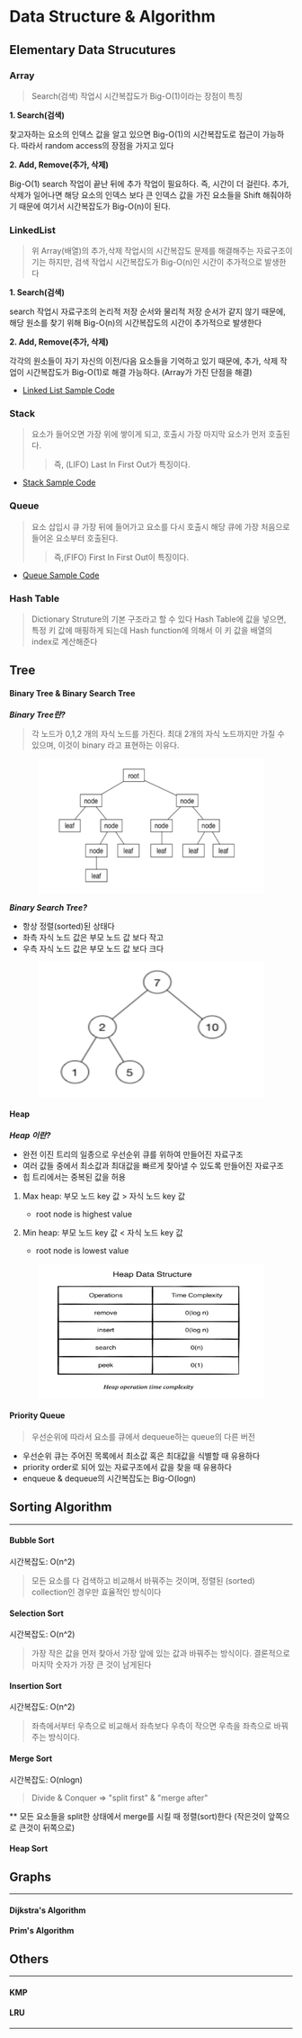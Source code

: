 # Data Structure & Algorithm

## Elementary Data Strucutures

### Array

> Search(검색) 작업시 시간복잡도가 Big-O(1)이라는 장점이 특징

**1. Search(검색)**

찾고자하는 요소의 인덱스 값을 알고 있으면 Big-O(1)의 시간복잡도로 접근이 가능하다. 따라서 random access의 장점을 가지고 있다

**2. Add, Remove(추가, 삭제)**
 
Big-O(1) search 작업이 끝난 뒤에 추가 작업이 필요하다. 즉, 시간이 더 걸린다. 추가, 삭제가 일어나면 해당 요소의 인덱스 보다 큰 인덱스 값을 가진 요소들을 Shift 해줘야하기 때문에 여기서 시간복잡도가 Big-O(n)이 된다.


### LinkedList

> 위 Array(배열)의 추가,삭제 작업시의 시간복잡도 문제를 해결해주는 자료구조이기는 하지만, 검색 작업시 시간복잡도가 Big-O(n)인 시간이 추가적으로 발생한다

**1. Search(검색)**

search 작업시 자료구조의 논리적 저장 순서와 물리적 저장 순서가 같지 않기 때문에, 해당 원소를 찾기 위해 Big-O(n)의 시간복잡도의 시간이 추가적으로 발생한다

**2. Add, Remove(추가, 삭제)**

각각의 원소들이 자기 자신의 이전/다음 요소들을 기억하고 있기 때문에, 추가, 삭제 작업이 시간복잡도가 Big-O(1)로 해결 가능하다. (Array가 가진 단점을 해결)

* [Linked List Sample Code]

### Stack

> 요소가 들어오면 가장 위에 쌓이게 되고, 호출시 가장 마지막 요소가 먼저 호출된다.
>> 즉, (LIFO) Last In First Out가 특징이다. 

* [Stack Sample Code]

### Queue

> 요소 삽입시 큐 가장 뒤에 들어가고 요소를 다시 호출시 해당 큐에 가장 처음으로 들어온 요소부터 호출된다. 
>> 즉,(FIFO) First In First Out이 특징이다.

* [Queue Sample Code]
 
### Hash Table

> Dictionary Struture의 기본 구조라고 할 수 있다
> Hash Table에 값을 넣으면, 특정 키 값에 매핑하게 되는데 Hash function에 의해서 이 키 값을 배열의 index로 계산해준다

## Tree

#### Binary Tree & Binary Search Tree

***Binary Tree란?***

> 각 노드가 0,1,2 개의 자식 노드를 가진다. 최대 2개의 자식 노드까지만 가질 수 있으며, 이것이 binary 라고 표현하는 이유다.

<p align="center"><img width="400" height="240" src="/Img/binaryTree.png"></p>

***Binary Search Tree?***

- 항상 정렬(sorted)된 상태다
- 좌측 자식 노드 값은 부모 노드 값 보다 작고
- 우측 자식 노드 값은 부모 노드 값 보다 크다

<p align="center"><img width="400" height="240" src="/Img/binarySearchTree.png"></p>

#### Heap

***Heap 이란?***

 - 완전 이진 트리의 일종으로 우선순위 큐를 위하여 만들어진 자료구조
 - 여러 값들 중에서 최소값과 최대값을 빠르게 찾아낼 수 있도록 만들어진 자료구조 
 - 힙 트리에서는 중복된 값을 허용

1. Max heap: 부모 노드 key 값 > 자식 노드 key 값
	- root node is highest value

2. Min heap: 부모 노드 key 값 < 자식 노드 key 값
	- root node is lowest value

<p align="center"><img width="400" height="240" src="/Img/heapComplextiy.png"></p>

#### Priority Queue

> 우선순위에 따라서 요소를 큐에서 dequeue하는 queue의 다른 버전

 - 우선순위 큐는 주어진 목록에서 최소값 혹은 최대값을 식별할 때 유용하다
 - priority order로 되어 있는 자료구조에서 값을 찾을 때 유용하다
 - enqueue & dequeue의 시간복잡도는 Big-O(logn)

## Sorting Algorithm
---

#### Bubble Sort

시간복잡도: O(n^2)
> 모든 요소를 다 검색하고 비교해서 바꿔주는 것이며, 정렬된 (sorted) collection인 경우만 효율적인 방식이다 

#### Selection Sort

시간복잡도: O(n^2)
> 가장 작은 값을 먼저 찾아서 가장 앞에 있는 값과 바꿔주는 방식이다. 결론적으로 마지막 숫자가 가장 큰 것이 남게된다

#### Insertion Sort

시간복잡도: O(n^2)
> 좌측에서부터 우측으로 비교해서 좌측보다 우측이 작으면 우측을 좌측으로 바꿔주는 방식이다.

#### Merge Sort

시간복잡도: O(nlogn)
> Divide & Conquer => "split first" & "merge after"

** 모든 요소들을 split한 상태에서 merge를 시킬 때 정렬(sort)한다 (작은것이 앞쪽으로 큰것이 뒤쪽으로)

#### Heap Sort


## Graphs
---

#### Dijkstra's Algorithm
#### Prim's Algorithm

## Others
---

#### KMP
#### LRU
---

[Linked List Sample Code]: https://github.com/richoh86/LinkedListSample/blob/master/LinkedListPractice_20190618/Node.swift

[Stack Sample Code]: https://github.com/richoh86/OhWonSeok_iOS_School6/blob/master/Project/Stack.playground/Contents.swift

[Queue Sample Code]: https://github.com/richoh86/OhWonSeok_iOS_School6/blob/master/Project/Queue.playground/Contents.swift